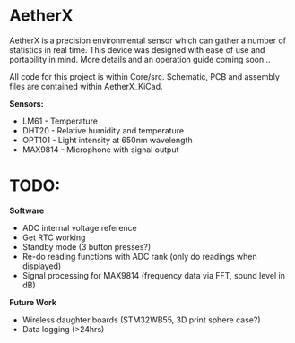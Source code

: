 # AetherX

AetherX is a precision environmental sensor which can gather a number of statistics in real time. This device was designed with ease of use and portability in mind. More details and an operation guide coming soon...

All code for this project is within Core/src. Schematic, PCB and assembly files are contained within AetherX_KiCad. 

**Sensors:**

* LM61 - Temperature
* DHT20 - Relative humidity and temperature
* OPT101 - Light intensity at 650nm wavelength
* MAX9814 - Microphone with signal output

# TODO:

**Software**

* ADC internal voltage reference
* Get RTC working
* Standby mode (3 button presses?)
* Re-do reading functions with ADC rank (only do readings when displayed)
* Signal processing for MAX9814 (frequency data via FFT, sound level in dB)

**Future Work**

* Wireless daughter boards (STM32WB55, 3D print sphere case?)
* Data logging (>24hrs)
